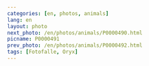 ```yaml
---
categories: [en, photos, animals]
lang: en
layout: photo
next_photo: /en/photos/animals/P0000490.html
picname: P0000491
prev_photo: /en/photos/animals/P0000492.html
tags: [Fotofalle, Oryx]
---
```

